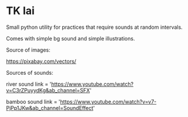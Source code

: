 # TK Iai

Small python utility for practices that require sounds at random intervals.

Comes with simple bg sound and simple illustrations.

Source of images:

https://pixabay.com/vectors/

Sources of sounds:

river sound link = 'https://www.youtube.com/watch?v=C3rZPuyydKg&ab_channel=SFX'

bamboo sound link = 'https://www.youtube.com/watch?v=v7-PjPp1JKw&ab_channel=SoundEffect'
